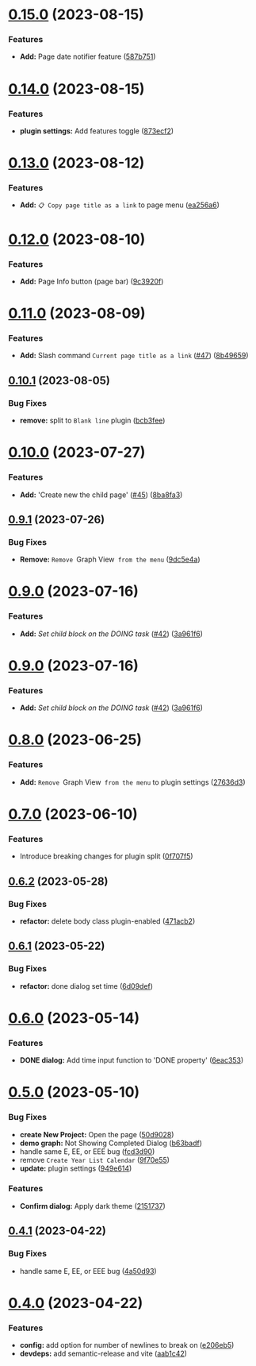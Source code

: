 # [0.15.0](https://github.com/YU000jp/logseq-plugin-some-menu-extender/compare/v0.14.0...v0.15.0) (2023-08-15)


### Features

* **Add:** Page date notifier feature ([587b751](https://github.com/YU000jp/logseq-plugin-some-menu-extender/commit/587b7519ba59a537bd12ed4ae16a9d108df6dd80))

# [0.14.0](https://github.com/YU000jp/logseq-plugin-some-menu-extender/compare/v0.13.0...v0.14.0) (2023-08-15)


### Features

* **plugin settings:** Add features toggle ([873ecf2](https://github.com/YU000jp/logseq-plugin-some-menu-extender/commit/873ecf2291598b843322ecc88041e662ac8e594c))

# [0.13.0](https://github.com/YU000jp/logseq-plugin-some-menu-extender/compare/v0.12.0...v0.13.0) (2023-08-12)


### Features

* **Add:** `📋 Copy page title as a link` to page menu ([ea256a6](https://github.com/YU000jp/logseq-plugin-some-menu-extender/commit/ea256a6fb2b66f92ab2ed66581d24e10cfd844db))

# [0.12.0](https://github.com/YU000jp/logseq-plugin-some-menu-extender/compare/v0.11.0...v0.12.0) (2023-08-10)


### Features

* **Add:** Page Info button (page bar) ([9c3920f](https://github.com/YU000jp/logseq-plugin-some-menu-extender/commit/9c3920f3deda4d9e78daec147a7fac9abdd178a4))

# [0.11.0](https://github.com/YU000jp/logseq-plugin-some-menu-extender/compare/v0.10.1...v0.11.0) (2023-08-09)


### Features

* **Add:** Slash command `Current page title as a link` ([#47](https://github.com/YU000jp/logseq-plugin-some-menu-extender/issues/47)) ([8b49659](https://github.com/YU000jp/logseq-plugin-some-menu-extender/commit/8b496594a5b3d4227636e705c027d68cd885f2d2))

## [0.10.1](https://github.com/YU000jp/logseq-plugin-some-menu-extender/compare/v0.10.0...v0.10.1) (2023-08-05)


### Bug Fixes

* **remove:** split to `Blank line` plugin ([bcb3fee](https://github.com/YU000jp/logseq-plugin-some-menu-extender/commit/bcb3fee48ba4324168757cca35459f81ce375778))

# [0.10.0](https://github.com/YU000jp/logseq-plugin-some-menu-extender/compare/v0.9.1...v0.10.0) (2023-07-27)


### Features

* **Add:** 'Create new the child page' ([#45](https://github.com/YU000jp/logseq-plugin-some-menu-extender/issues/45)) ([8ba8fa3](https://github.com/YU000jp/logseq-plugin-some-menu-extender/commit/8ba8fa3b593b99e318ef3fd2ca3aa52278e4e61e))

## [0.9.1](https://github.com/YU000jp/logseq-plugin-some-menu-extender/compare/v0.9.0...v0.9.1) (2023-07-26)


### Bug Fixes

* **Remove:** `Remove `Graph View` from the menu` ([9dc5e4a](https://github.com/YU000jp/logseq-plugin-some-menu-extender/commit/9dc5e4a5c3f079606874bd273d8b96436f7843ea))

# [0.9.0](https://github.com/YU000jp/logseq-plugin-some-menu-extender/compare/v0.8.0...v0.9.0) (2023-07-16)


### Features

* **Add:** *Set child block on the DOING task* ([#42](https://github.com/YU000jp/logseq-plugin-some-menu-extender/issues/42)) ([3a961f6](https://github.com/YU000jp/logseq-plugin-some-menu-extender/commit/3a961f63801ba4fe15305e98d9771b376c406191))

# [0.9.0](https://github.com/YU000jp/logseq-plugin-some-menu-extender/compare/v0.8.0...v0.9.0) (2023-07-16)


### Features

* **Add:** *Set child block on the DOING task* ([#42](https://github.com/YU000jp/logseq-plugin-some-menu-extender/issues/42)) ([3a961f6](https://github.com/YU000jp/logseq-plugin-some-menu-extender/commit/3a961f63801ba4fe15305e98d9771b376c406191))

# [0.8.0](https://github.com/YU000jp/logseq-plugin-some-menu-extender/compare/v0.7.0...v0.8.0) (2023-06-25)


### Features

* **Add:** `Remove `Graph View` from the menu`  to plugin settings ([27636d3](https://github.com/YU000jp/logseq-plugin-some-menu-extender/commit/27636d3e76016eb9a625eb61f2232564cfc9cd01))

# [0.7.0](https://github.com/YU000jp/logseq-plugin-some-menu-extender/compare/v0.6.2...v0.7.0) (2023-06-10)


### Features

* Introduce breaking changes for plugin split ([0f707f5](https://github.com/YU000jp/logseq-plugin-some-menu-extender/commit/0f707f5e2dbf4f66ab4c7516da32cc0188ff42b2))

## [0.6.2](https://github.com/YU000jp/logseq-plugin-some-menu-extender/compare/v0.6.1...v0.6.2) (2023-05-28)


### Bug Fixes

* **refactor:** delete body class plugin-enabled ([471acb2](https://github.com/YU000jp/logseq-plugin-some-menu-extender/commit/471acb2d81e8734377a56b70a136f606f13e25da))

## [0.6.1](https://github.com/YU000jp/logseq-plugin-some-menu-extender/compare/v0.6.0...v0.6.1) (2023-05-22)


### Bug Fixes

* **refactor:** done dialog set time ([6d09def](https://github.com/YU000jp/logseq-plugin-some-menu-extender/commit/6d09deffe390702aa890fc1a40c89f52e6ef741c))

# [0.6.0](https://github.com/YU000jp/logseq-plugin-some-menu-extender/compare/v0.5.0...v0.6.0) (2023-05-14)


### Features

* **DONE dialog:** Add time input function to 'DONE property' ([6eac353](https://github.com/YU000jp/logseq-plugin-some-menu-extender/commit/6eac3532c83d8f57b6f74ffbaa7bec3832240f78))

# [0.5.0](https://github.com/YU000jp/logseq-plugin-some-menu-extender/compare/v0.4.1...v0.5.0) (2023-05-10)


### Bug Fixes

* **create New Project:** Open the page ([50d9028](https://github.com/YU000jp/logseq-plugin-some-menu-extender/commit/50d9028ce15c6603ea10540adffc570207f57af8))
* **demo graph:** Not Showing Completed Dialog ([b63badf](https://github.com/YU000jp/logseq-plugin-some-menu-extender/commit/b63badf402149f8956f51fa0dbc78683a86a8be7))
* handle same E, EE, or EEE bug ([fcd3d90](https://github.com/YU000jp/logseq-plugin-some-menu-extender/commit/fcd3d900de14453fb62b6864171b8fea98427cce))
* remove `Create Year List Calendar` ([9f70e55](https://github.com/YU000jp/logseq-plugin-some-menu-extender/commit/9f70e555e6d79d7882ef8352aca8bac343f9db94))
* **update:** plugin settings ([949e614](https://github.com/YU000jp/logseq-plugin-some-menu-extender/commit/949e6146b5c3ca56ac0ca60b46e98caa461250dc))


### Features

* **Confirm dialog:** Apply dark theme ([2151737](https://github.com/YU000jp/logseq-plugin-some-menu-extender/commit/2151737388b07fab24b7941e158f9cdf866728ef))

## [0.4.1](https://github.com/YU000jp/logseq-plugin-some-menu-extender/compare/v0.4.0...v0.4.1) (2023-04-22)


### Bug Fixes

* handle same E, EE, or EEE bug ([4a50d93](https://github.com/YU000jp/logseq-plugin-some-menu-extender/commit/4a50d93b39d61171643cfc164623b68f4248c94a))

# [0.4.0](https://github.com/YU000jp/logseq-plugin-some-menu-extender/compare/v0.3.33...v0.4.0) (2023-04-22)


### Features

* **config:** add option for number of newlines to break on ([e206eb5](https://github.com/YU000jp/logseq-plugin-some-menu-extender/commit/e206eb5121899e20d96e4199197db1aa8c93ae97))
* **devdeps:** add semantic-release and vite ([aab1c42](https://github.com/YU000jp/logseq-plugin-some-menu-extender/commit/aab1c429240991aed31c8432fd6a39bfcecadcbd))
